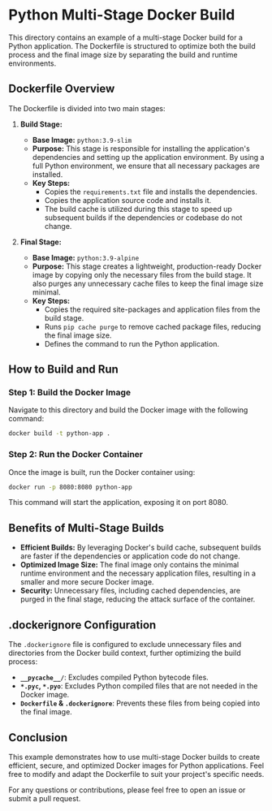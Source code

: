 # Python Multi-Stage Docker Build

This directory contains an example of a multi-stage Docker build for a Python application. The Dockerfile is structured to optimize both the build process and the final image size by separating the build and runtime environments.

## Dockerfile Overview

The Dockerfile is divided into two main stages:

1. **Build Stage:**
   - **Base Image:** `python:3.9-slim`
   - **Purpose:** This stage is responsible for installing the application's dependencies and setting up the application environment. By using a full Python environment, we ensure that all necessary packages are installed.
   - **Key Steps:**
     - Copies the `requirements.txt` file and installs the dependencies.
     - Copies the application source code and installs it.
     - The build cache is utilized during this stage to speed up subsequent builds if the dependencies or codebase do not change.

2. **Final Stage:**
   - **Base Image:** `python:3.9-alpine`
   - **Purpose:** This stage creates a lightweight, production-ready Docker image by copying only the necessary files from the build stage. It also purges any unnecessary cache files to keep the final image size minimal.
   - **Key Steps:**
     - Copies the required site-packages and application files from the build stage.
     - Runs `pip cache purge` to remove cached package files, reducing the final image size.
     - Defines the command to run the Python application.

## How to Build and Run

### Step 1: Build the Docker Image
Navigate to this directory and build the Docker image with the following command:

```bash
docker build -t python-app .
```

### Step 2: Run the Docker Container
Once the image is built, run the Docker container using:

```bash
docker run -p 8080:8080 python-app
```

This command will start the application, exposing it on port 8080.

## Benefits of Multi-Stage Builds

- **Efficient Builds:** By leveraging Docker's build cache, subsequent builds are faster if the dependencies or application code do not change.
- **Optimized Image Size:** The final image only contains the minimal runtime environment and the necessary application files, resulting in a smaller and more secure Docker image.
- **Security:** Unnecessary files, including cached dependencies, are purged in the final stage, reducing the attack surface of the container.

## .dockerignore Configuration

The `.dockerignore` file is configured to exclude unnecessary files and directories from the Docker build context, further optimizing the build process:

- **`__pycache__/`**: Excludes compiled Python bytecode files.
- **`*.pyc`, `*.pyo`**: Excludes Python compiled files that are not needed in the Docker image.
- **`Dockerfile` & `.dockerignore`**: Prevents these files from being copied into the final image.

## Conclusion

This example demonstrates how to use multi-stage Docker builds to create efficient, secure, and optimized Docker images for Python applications. Feel free to modify and adapt the Dockerfile to suit your project's specific needs.

For any questions or contributions, please feel free to open an issue or submit a pull request.
